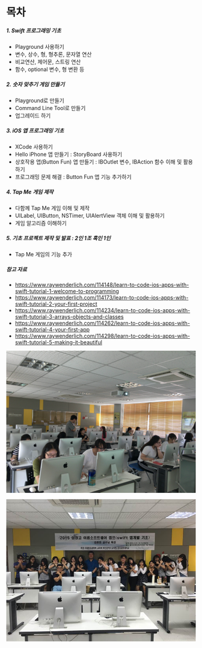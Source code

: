 # 목차

##### 1. Swift 프로그래밍 기초

* Playground 사용하기
* 변수, 상수, 형, 형추론, 문자열 연산
* 비교연산, 제어문, 스트링 연산
* 함수, optional 변수, 형 변환 등

##### 2. 숫자 맞추기 게임 만들기
* Playground로 만들기
* Command Line Tool로 만들기
* 업그레이드 하기

##### 3. iOS 앱 프로그래밍 기초

* XCode 사용하기
* Hello iPhone 앱 만들기 : StoryBoard 사용하기
* 상호작용 앱\(Button Fun\) 앱 만들기 : IBOutlet 변수, IBAction 함수 이해 및 활용하기
* 프로그래밍 문제 해결 : Button Fun 앱 기능 추가하기

##### 4. Tap Me 게임 제작

* 다함께 Tap Me 게임 이해 및 제작
* UILabel, UIButton, NSTimer, UIAlertView 객체 이해 및 활용하기
* 게임 알고리즘 이해하기

##### 5. 기초 프로젝트 제작 및 발표 : 2인 1조 혹인 1인

* Tap Me 게임의 기능 추가

##### 참고 자료

* https://www.raywenderlich.com/114148/learn-to-code-ios-apps-with-swift-tutorial-1-welcome-to-programming
* https://www.raywenderlich.com/114173/learn-to-code-ios-apps-with-swift-tutorial-2-your-first-project
* https://www.raywenderlich.com/114234/learn-to-code-ios-apps-with-swift-tutorial-3-arrays-objects-and-classes
* https://www.raywenderlich.com/114262/learn-to-code-ios-apps-with-swift-tutorial-4-your-first-app
* https://www.raywenderlich.com/114298/learn-to-code-ios-apps-with-swift-tutorial-5-making-it-beautiful

![](IMG_2123.JPG)

![](삼정고.jpg)

